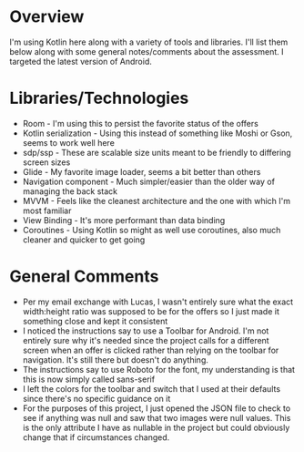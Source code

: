 # Overview

I'm using Kotlin here along with a variety of tools and libraries. I'll list them below along with some general notes/comments about the assessment. I targeted the latest version of Android.

# Libraries/Technologies

* Room - I'm using this to persist the favorite status of the offers
* Kotlin serialization - Using this instead of something like Moshi or Gson, seems to work well here
* sdp/ssp - These are scalable size units meant to be friendly to differing screen sizes
* Glide - My favorite image loader, seems a bit better than others
* Navigation component - Much simpler/easier than the older way of managing the back stack
* MVVM - Feels like the cleanest architecture and the one with which I'm most familiar
* View Binding - It's more performant than data binding
* Coroutines - Using Kotlin so might as well use coroutines, also much cleaner and quicker to get going

# General Comments

* Per my email exchange with Lucas, I wasn't entirely sure what the exact width:height ratio was supposed to be for the offers so I just made it something close and kept it consistent
* I noticed the instructions say to use a Toolbar for Android. I'm not entirely sure why it's needed since the project calls for a different screen when an offer is clicked rather than relying on the toolbar for navigation. It's still there but doesn't do anything.
* The instructions say to use Roboto for the font, my understanding is that this is now simply called sans-serif
* I left the colors for the toolbar and switch that I used at their defaults since there's no specific guidance on it
* For the purposes of this project, I just opened the JSON file to check to see if anything was null and saw that two images were null values. This is the only attribute I have as nullable in the project but could obviously change that if circumstances changed.